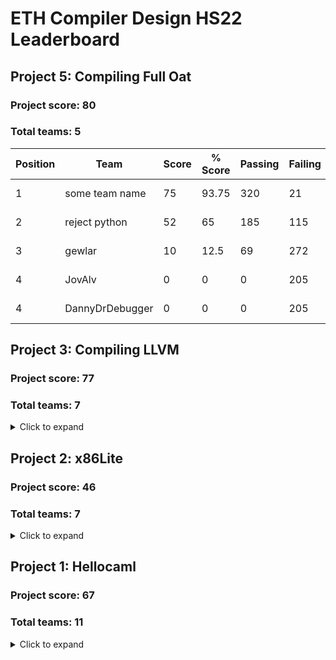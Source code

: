 # ETH Compiler Design HS22 Leaderboard

## Project 5: Compiling Full Oat

### Project score: 80
### Total teams: 5

| Position | Team | Score | % Score | Passing | Failing | Time (CET/CEST) |
| --- | --- | --- | --- | --- | --- | --- |
| 1| some team name | 75 | 93.75 | 320 | 21 | 21.11.2022, 16:43:09 |
| 2| reject python | 52 | 65 | 185 | 115 | 23.11.2022, 14:15:56 |
| 3| gewlar | 10 | 12.5 | 69 | 272 | 22.11.2022, 16:01:40 |
| 4| JovAlv | 0 | 0 | 0 | 205 | 21.11.2022, 15:35:37 |
| 4| DannyDrDebugger | 0 | 0 | 0 | 205 | 21.11.2022, 19:01:00 |


## Project 3: Compiling LLVM

### Project score: 77
### Total teams: 7

<details>
<summary>Click to expand</summary>

| Position | Team | Score | % Score | Passing | Failing | Time (CET/CEST) |
| --- | --- | --- | --- | --- | --- | --- |
| 1| gewlar | 77 | 100 | 136 | 0 | 27.10.2022, 23:38:23 |
| 1| some team name | 77 | 100 | 135 | 1 | 29.10.2022, 20:30:49 |
| 1| Cashen | 77 | 100 | 134 | 2 | 2.11.2022, 10:20:46 |
| 1| JovAlv | 77 | 100 | 135 | 0 | 2.11.2022, 21:58:34 |
| 1| reject python | 77 | 100 | 136 | 0 | 3.11.2022, 19:23:50 |
| 1| DannyDrDebugger | 77 | 100 | 136 | 0 | 4.11.2022, 10:51:47 |
| 1| SVN BETTER GIT | 77 | 100 | 53 | 0 | 5.11.2022, 15:09:06 |

</details>


## Project 2: x86Lite

### Project score: 46
### Total teams: 7

<details>
<summary>Click to expand</summary>

| Position | Team | Score | % Score | Passing | Failing | Time (CET/CEST) |
| --- | --- | --- | --- | --- | --- | --- |
| 1| some team name | 46 | 100 | 1841 | 0 | 10.10.2022, 21:06:31 |
| 1| Jov | 46 | 100 | 1846 | 0 | 16.10.2022, 20:28:17 |
| 1| DannyDrDebugger | 46 | 100 | 1831 | 0 | 18.10.2022, 16:21:37 |
| 1| gewlar | 46 | 100 | 1846 | 0 | 20.10.2022, 09:48:02 |
| 1| reject python | 46 | 100 | 1320 | 0 | 21.10.2022, 07:22:30 |
| 1| SVN BETTER GIT | 46 | 100 | 155 | 0 | 22.10.2022, 21:34:31 |
| 1| JovAlv | 46 | 100 | 1846 | 0 | 23.10.2022, 14:41:14 |

</details>


## Project 1: Hellocaml

### Project score: 67
### Total teams: 11

<details>
<summary>Click to expand</summary>

| Position | Team | Score | % Score | Passing | Failing | Time (CET/CEST) |
| --- | --- | --- | --- | --- | --- | --- |
| 1| SVN BETTER GIT | 67 | 100 | 78 | 0 | 28.9.2022, 08:45:20 |
| 1| DannyDrDebugger | 67 | 100 | 101 | 0 | 28.9.2022, 10:34:52 |
| 1| reject python | 67 | 100 | 75 | 0 | 28.9.2022, 18:36:12 |
| 1| Yawn | 67 | 100 | 238 | 0 | 1.10.2022, 17:04:57 |
| 1| Maaaaaaaaaaaaaaaaaaaaaaaa | 67 | 100 | 1e+27 | 0 | 1.10.2022, 17:40:44 |
| 1| some team name | 67 | 100 | 75 | 0 | 2.10.2022, 16:48:53 |
| 1| Cashen | 67 | 100 | 69 | 0 | 3.10.2022, 14:18:34 |
| 1| TODO YOURTEAMNAME | 67 | 100 | 67 | 0 | 9.10.2022, 20:42:05 |
| 1| Jov | 67 | 100 | 78 | 0 | 10.10.2022, 01:41:08 |
| 1| gewlar | 67 | 100 | 94 | 0 | 20.10.2022, 09:48:02 |
| 1| JovAlv | 67 | 100 | 78 | 0 | 23.10.2022, 14:41:14 |

</details>


